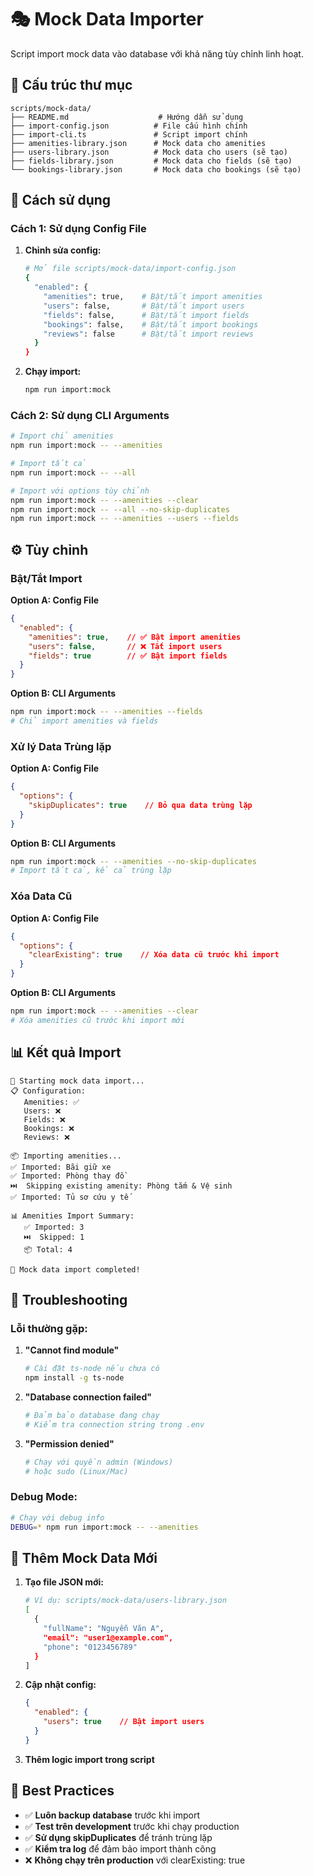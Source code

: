 # 🎭 Mock Data Importer

Script import mock data vào database với khả năng tùy chỉnh linh hoạt.

## 📁 Cấu trúc thư mục

```
scripts/mock-data/
├── README.md                    # Hướng dẫn sử dụng
├── import-config.json          # File cấu hình chính
├── import-cli.ts               # Script import chính
├── amenities-library.json      # Mock data cho amenities
├── users-library.json          # Mock data cho users (sẽ tạo)
├── fields-library.json         # Mock data cho fields (sẽ tạo)
└── bookings-library.json       # Mock data cho bookings (sẽ tạo)
```

## 🚀 Cách sử dụng

### **Cách 1: Sử dụng Config File**

1. **Chỉnh sửa config:**
   ```bash
   # Mở file scripts/mock-data/import-config.json
   {
     "enabled": {
       "amenities": true,    # Bật/tắt import amenities
       "users": false,       # Bật/tắt import users
       "fields": false,      # Bật/tắt import fields
       "bookings": false,    # Bật/tắt import bookings
       "reviews": false      # Bật/tắt import reviews
     }
   }
   ```

2. **Chạy import:**
   ```bash
   npm run import:mock
   ```

### **Cách 2: Sử dụng CLI Arguments**

```bash
# Import chỉ amenities
npm run import:mock -- --amenities

# Import tất cả
npm run import:mock -- --all

# Import với options tùy chỉnh
npm run import:mock -- --amenities --clear
npm run import:mock -- --all --no-skip-duplicates
npm run import:mock -- --amenities --users --fields
```

## ⚙️ Tùy chỉnh

### **Bật/Tắt Import**

**Option A: Config File**
```json
{
  "enabled": {
    "amenities": true,    // ✅ Bật import amenities
    "users": false,       // ❌ Tắt import users
    "fields": true        // ✅ Bật import fields
  }
}
```

**Option B: CLI Arguments**
```bash
npm run import:mock -- --amenities --fields
# Chỉ import amenities và fields
```

### **Xử lý Data Trùng lặp**

**Option A: Config File**
```json
{
  "options": {
    "skipDuplicates": true    // Bỏ qua data trùng lặp
  }
}
```

**Option B: CLI Arguments**
```bash
npm run import:mock -- --amenities --no-skip-duplicates
# Import tất cả, kể cả trùng lặp
```

### **Xóa Data Cũ**

**Option A: Config File**
```json
{
  "options": {
    "clearExisting": true    // Xóa data cũ trước khi import
  }
}
```

**Option B: CLI Arguments**
```bash
npm run import:mock -- --amenities --clear
# Xóa amenities cũ trước khi import mới
```

## 📊 Kết quả Import

```
🎯 Starting mock data import...
📋 Configuration:
   Amenities: ✅
   Users: ❌
   Fields: ❌
   Bookings: ❌
   Reviews: ❌

📦 Importing amenities...
✅ Imported: Bãi giữ xe
✅ Imported: Phòng thay đồ
⏭️  Skipping existing amenity: Phòng tắm & Vệ sinh
✅ Imported: Tủ sơ cứu y tế

📊 Amenities Import Summary:
   ✅ Imported: 3
   ⏭️  Skipped: 1
   📦 Total: 4

🎉 Mock data import completed!
```

## 🔧 Troubleshooting

### **Lỗi thường gặp:**

1. **"Cannot find module"**
   ```bash
   # Cài đặt ts-node nếu chưa có
   npm install -g ts-node
   ```

2. **"Database connection failed"**
   ```bash
   # Đảm bảo database đang chạy
   # Kiểm tra connection string trong .env
   ```

3. **"Permission denied"**
   ```bash
   # Chạy với quyền admin (Windows)
   # hoặc sudo (Linux/Mac)
   ```

### **Debug Mode:**

```bash
# Chạy với debug info
DEBUG=* npm run import:mock -- --amenities
```

## 📝 Thêm Mock Data Mới

1. **Tạo file JSON mới:**
   ```bash
   # Ví dụ: scripts/mock-data/users-library.json
   [
     {
       "fullName": "Nguyễn Văn A",
       "email": "user1@example.com",
       "phone": "0123456789"
     }
   ]
   ```

2. **Cập nhật config:**
   ```json
   {
     "enabled": {
       "users": true    // Bật import users
     }
   }
   ```

3. **Thêm logic import trong script**

## 🎯 Best Practices

- ✅ **Luôn backup database** trước khi import
- ✅ **Test trên development** trước khi chạy production
- ✅ **Sử dụng skipDuplicates** để tránh trùng lặp
- ✅ **Kiểm tra log** để đảm bảo import thành công
- ❌ **Không chạy trên production** với clearExisting: true
